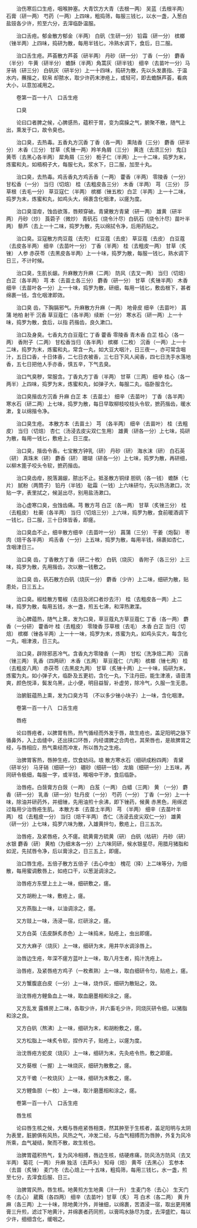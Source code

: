 <!-- { "loadSidebar": true } -->
　　治伤寒后口生疮，咽喉肿塞。大青饮方大青（去根一两） 吴蓝（去根半两） 石膏（研一两） 芍药（一两）上四味，粗捣筛，每服三钱匕，以水一盏，入葱白盐豉各少许，煎至六分，去滓临卧温服。

　　治口舌疮。郁金散方郁金（半两） 白矾（生研一分） 铅霜（研一分） 槟榔（锉半两）上四味，捣研为散，每用半钱匕，冷熟水调下，食后，日二服。

　　治口舌生疮。芦荟散方芦荟（研半两） 丹砂（研一分） 丁香（一分） 麝香（半分） 牛黄（研半分） 蟾酥（半两）角蒿灰（研半钱） 细辛（去苗叶一分）马牙硝（研三分） 白矾灰（研半分）上一十四味，捣研为散，先以头发裹指、于温水内，蘸揩之，软帛 却脓水，取少许药末渗疮上，或轻可，即去蟾酥芦荟，看病大小，以意加减用之。

　　卷第一百一十八　口舌生疮

　　口臭

　　论曰口者脾之候，心脾感热，蕴积于胃，变为腐臊之气，腑聚不散，随气上出，熏发于口，故令臭也。

　　治口臭，去热毒。五香丸方沉香 丁香（各一两） 熏陆香（三分） 麝香（研半分） 木香（三分） 甘草（炙锉一两）羚羊角屑（三分） 黄连（去须三分） 鬼臼 黄苓（去黑心各半两） 犀角屑（三分） 栀子仁（半两）上一十二味，捣罗为末，炼蜜和丸，如梧桐子大，每服七丸，浆水下，日二服，加至十丸。

　　治口臭，去热毒。鸡舌香丸方鸡舌香（一两） 藿香（半两） 零陵香（一分） 甘松香（一分） 当归（切焙） 桂（去粗皮各三分） 木香（半两） 芎 （三分） 莎草根（去毛一分） 草豆寇仁（半两） 槟榔（锉五枚）白芷（半两）上一十二味，捣罗为末，炼蜜和丸，如鸡头大，绵裹含化咽津，以瘥为度。

　　治口臭湿疳，蚀齿欲落，唇颊穿破。青黛散方青黛（研一两） 雄黄（研半两） 丹砂（炒） 莨菪子（微炒） 青矾石（烧令汁尽）白矾石（烧令汁尽）苗叶半两） 藜芦（去上一十二味，捣罗为散，先以绵拭令净，后用药贴之。

　　治口臭。豆寇散方肉豆蔻（去壳） 红豆蔻（去皮） 草豆蔻（去皮） 白豆蔻（去皮各半两） 细辛（去苗叶一分） 丁香（半两） 桂（去粗皮一两） 甘草（炙锉） 人参 赤茯苓（去黑皮各半两）上一十味，捣罗为散，每服一钱匕，熟水调下日三，不计时候。

　　治口臭，生肌长龈。升麻散方升麻（二两） 防风（去叉一两） 当归（切焙） 白芷（各半两） 芎 本（去苗土各三分） 麝香（研一分） 甘草（炙锉半两） 木香 细辛（去苗叶各一分）上一十味，捣罗为散，研细，每用一钱匕，敷齿根下，甚者绵裹一钱，含化咽津即效。

　　治口臭 齿，下胸膈邪气。升麻散方升麻（一两） 地骨皮 细辛（去苗叶） 菖蒲 地柏 射干 沉香 草豆蔻仁（各半两）续断（一分） 寒水石（研一两）上一十味，捣罗为散，食后，以指 药揩齿，良久漱口。

　　治口及身臭。七香丸方白豆蔻仁 丁香 藿香 零陵香 青木香 白芷 桂心（各一两） 香附子（二两） 甘松香当归（各半两） 槟榔（二枚） 沉香（一两）上一十二味，捣罗为末，炼蜜和丸，常含一丸，如大豆大咽汁，日三夜一，亦可常含咽汁，五日口香，十日体香，二七日衣被香，三七日下风人闻香，四七日洗手水落地香，五七日把他人手亦香，慎五辛，下气去臭。

　　治口气臭秽，常服含。丁香丸方丁香（半两） 甘草（三两） 细辛 桂心（各一两半）上四味，捣罗为末，炼蜜和丸，如弹子大，每服二丸，临卧服含化。

　　治口臭揩齿方沉香 升麻 白芷 本（去苗土） 细辛（去苗叶） 丁香（各半两） 寒水石（研二两）上七味，捣罗为散，每日早取柳枝咬枝头令软，摭药揩齿，暖水漱，复以绵揩令净。

　　治口臭生疮。 本散方本（去苗土） 芎 （各半两） 细辛（去苗叶） 桂（去粗皮） 当归（切焙） 杏仁（汤浸去皮尖双仁生用） 雄黄（研各一分）上七味，捣研为散，每用一钱匕，敷疮上，日三度。

　　治口臭，揩齿令香。七宝散方钟乳（研） 丹砂（研） 海水沫（研） 白石英（研） 真珠末（研） 麝香（研） 珊瑚（研各一分）上七味，捣罗为散，再研细，以柳木篦子咬头令软，摭药揩齿。

　　治口臭齿疳，脱落漏龈，脓出不止。抵圣散方铜绿 胆矾（各一钱） 蟾酥（七片） 腻粉（两筒子） 铅丹（半钱） 砒霜（一钱）上六味研匀，先以热汤漱口，次贴一字，表里拭之，候涎出尽，别用盐汤漱口。

　　治心虚寒口臭，虫蚀齿痛。芎 散方芎 白芷（各一两） 甘草（炙锉三分） 桂（去粗皮） 杜蘅（各半两） 当归（切焙三分）上六味，捣罗为散，食前暖酒调下一钱匕，日二服，三十日体皆香，即瘥。

　　治口臭血不止，细辛散方细辛（去苗叶一分） 菖蒲（三分） 干姜（炮裂） 枣肉（焙干各半两） 鸡舌香（一分）上五味，捣罗为散，每用半钱，绵裹如杏仁，含咽津日三。

　　治口臭 齿，丁香散方丁香（研二十枚） 白矾（烧灰） 香附子（各三分）上三味，捣罗为散，先用揩齿，次以散一钱敷之。

　　治口臭 齿，矾石散方白矾（烧灰一分） 麝香（少许）上二味，细研为散，贴患处，日三五上。

　　治口臭。椒桂散方蜀椒（去目及闭口者炒去汗） 桂（去粗皮各一两）上二味，捣罗为散，每用五钱，水一盏，煎五七沸，和滓热漱渫。

　　治心脾蕴热，随气上熏，发为口臭，草豆蔻丸方草豆蔻仁 丁香（各一两） 麝香（一分研） 藿香叶 桂（去粗皮） 零陵香 莎草根（去毛） 木香 白芷 当归（切焙） 槟榔（锉各半两）上一十一味，捣罗为末，炼蜜为丸，如鸡头实大，每含化一丸，咽津液，日三丸。

　　治口臭，辟除邪恶冷气。含香丸方零陵香（一两） 甘松（洗净焙二两） 沉香（锉三两） 乳香（四两研） 木香（五两） 草豆蔻仁（六两） 槟榔（锉七两） 桂（去粗皮八两） 赤茯苓（去黑皮九两） 甘草（炙锉十两）上一十味，捣研为末，炼蜜为丸，如小弹子大，临卧及五更初，含化一丸，下注丹田，能生津液，语音清爽，颜色悦泽，鬓发乌黑，止小便，明目益智，补虚劳，除冷气，久服一生无患。

　　治腑脏蕴热上熏，发为口臭方芎 （不以多少锉小块子）上一味，含化咽津。

　　卷第一百一十八　口舌生疮

　　唇疮

　　论曰唇疮者，以脾胃有热，热气循经而外发于唇，故生疮也，盖足阳明之脉下循鼻外，入上齿缝中，还出挟口环唇，内经谓脾之合肉也，其荣唇也，是故脾胃之经，与唇相应，热气乘经而冲发，所以唇为之生疮。

　　治脾胃客热，唇肿生疮，饮食妨闷。琅 散方寒水石（细研成粉四两） 青黛（研半分） 马牙硝（细研一分） 硼砂（细研一钱） 龙脑（细研一分）上五味，再同研令极细，每服一字，或半钱，喉咽中干渗，食后临卧。

　　治唇疮。白蔹膏方白蔹（一两） 白芨（一两） 白蜡（三两） 黄 （一分） 麝香（研一分） 乳香（研一分）牡丹皮（一分） 芍药（一分） 丁香（一分）上一十味，除油并研药外，并细锉，先用油煎十余沸，即下锉药，候黄 赤黑色，用绵滤过每用少治唇疮生肌。 本散方本（去苗土半两） 芎 （半两） 细辛（去苗叶半两） 桂（去粗皮一分） 当归（焙干半两） 杏仁（汤浸去皮尖双仁一分） 雄黄（研一分）上七味，捣罗六味为散，入雄黄拌匀，敷疮上，日三五次。

　　治唇疮，及紧唇疮，久不瘥。硫黄膏方硫黄（研） 白矾（枯研） 丹砂（研） 水银 麝香（研） 黄柏（为细末各一分）上六味同研，候水银星尽，用腊月猪脂和如泥，先拭唇令净，后以膏涂之，日三五上，即瘥。

　　治口唇生疮。五倍子散方五倍子（去心中虫） 槐花（择）上二味等分，为细散，每用蜜调敷唇上，如疮口干，以葱涎调涂之。

　　治唇疮方东壁上土上一味，细研敷之，瘥。

　　又方胡粉上一味，敷疮上，瘥。

　　又方燕脂上一味，以油调涂之，瘥。

　　又方豉上一味，汤浸一宿，烂研涂之，瘥。

　　又方白英（去皮酥炙赤色）上一味捣末，贴疮上，虫出即瘥。

　　又方大麻子（烧灰）上一味，细研为末，用井华水调涂唇上。

　　治唇边生疮，年深不瘥方蓝叶上一味，取八月生者，捣汁洗疮上。

　　治唇疮，及紧唇疮方鸡子（一枚煮熟）上一味，取白细研令匀，贴疮上，瘥。

　　又方蟹腹底白皮（一分）上一味，烧作灰，细研为散贴之，效。

　　治沈唇疮方鲤鱼血上一味，取血磨墨相和涂之，瘥。

　　又方乱发 露蜂房上二味，各取少许，并六畜毛少许，同烧灰研令细，以猪脂和涂之良。

　　又方白矾（熬沸）上一味，细研为末，和胡粉敷之，瘥。

　　又方松脂上一味炙令软，捏作片子，贴疮上，以瘥为度。

　　治沈唇疮方蛇皮（烧灰）上一味，细研为末，先灸疮令热，敷之即瘥。

　　又方葵根（一握）上一味烧灰，细研为散敷之，瘥。

　　又方干蟾（一枚烧灰）上一味，细研为末敷之，瘥。

　　又方鲤鱼胆（一枚）上一味，取汁磨墨相和涂之，瘥。

　　卷第一百一十八　口舌生疮

　　唇生核

　　论曰唇生核之候，大概与唇疮紧唇相类，然其肿至于生核者，盖足阳明与太阴为表里，脏腑俱有风热，风热之气，冲发二经，与血气相搏而为唇肿，外复为风冷所乘，血气凝结，聚而不散，故生核也。

　　治脾胃蕴积热气，复为风冷相搏，唇边生核，结硬疼痛，防风汤方防风（去叉半两） 菊花（一两） 升麻 独活（去芦头） 知母（焙） 黄芩（去黑心） 玄参本（去苗（炙锉） 麦门冬（去心焙上一十五味，粗捣筛，每用三钱匕，水一盏，煎至七分，去滓食后服、日三。

　　治脾胃风热，唇生核。地黄煎方生地黄（汁一升） 生麦门冬（去心） 生天门冬（去心） 葳蕤（各四两） 细辛（去苗叶）甘草（炙） 芎 白术（各二两） 黄 升麻（各三两）上一十味，除地黄汁外，并锉细，以绵裹，苦酒浸一宿，取出更用猪膏三升煎，滤过下地黄汁，并绵裹者药同煎，以膏鸣水脉尽为度，去滓盛贮，每以少许，细细含化，缓咽之。

